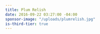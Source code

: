 ```yaml
---
title: Plum Relish
date: 2016-09-22 03:27:00 -04:00
sponsor-image: "/uploads/plumrelish.jpg"
is-third-tier: true
---
```


